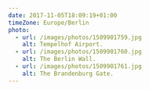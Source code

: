 ```yaml
---
date: 2017-11-05T18:09:19+01:00
timeZone: Europe/Berlin
photo:
  - url: /images/photos/1509901759.jpg
    alt: Tempelhof Airport.
  - url: /images/photos/1509901760.jpg
    alt: The Berlin Wall.
  - url: /images/photos/1509901761.jpg
    alt: The Brandenburg Gate.
---
```

